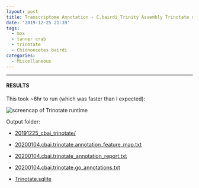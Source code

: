 ```yaml
---
layout: post
title: Transcriptome Annotation - C.bairdi Trinity Assembly Trinotate on Mox
date: '2019-12-25 21:39'
tags:
  - mox
  - tanner crab
  - trinotate
  - Chionoecetes bairdi
categories:
  - Miscellaneous
---
```




---

#### RESULTS

This took ~6hr to run (which was faster than I expected):

![screencap of Trinotate runtime](https://github.com/RobertsLab/sams-notebook/blob/master/images/screencaps/20191225_cbai_trinotate_runtime.png?raw=true)

Output folder:

- [20191225_cbai_trinotate/](https://gannet.fish.washington.edu/Atumefaciens/20191225_cbai_trinotate/)


- [20200104.cbai.trinotate.annotation_feature_map.txt](https://gannet.fish.washington.edu/Atumefaciens/20191225_cbai_trinotate/20200104.cbai.trinotate.annotation_feature_map.txt)

- [20200104.cbai.trinotate_annotation_report.txt](https://gannet.fish.washington.edu/Atumefaciens/20191225_cbai_trinotate/20200104.cbai.trinotate_annotation_report.txt)

- [20200104.cbai.trinotate.go_annotations.txt](https://gannet.fish.washington.edu/Atumefaciens/20191225_cbai_trinotate/20200104.cbai.trinotate.go_annotations.txt)

- [Trinotate.sqlite](https://gannet.fish.washington.edu/Atumefaciens/20191225_cbai_trinotate/Trinotate.sqlite)

